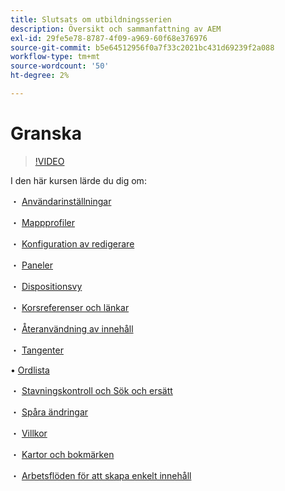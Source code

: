 ```yaml
---
title: Slutsats om utbildningsserien
description: Översikt och sammanfattning av AEM
exl-id: 29fe5e78-8787-4f09-a969-60f68e376976
source-git-commit: b5e64512956f0a7f33c2021bc431d69239f2a088
workflow-type: tm+mt
source-wordcount: '50'
ht-degree: 2%

---
```


# Granska

>[!VIDEO](https://video.tv.adobe.com/v/342771)

I den här kursen lärde du dig om:

・ [Användarinställningar](./user-settings-preferences-toolbars.md)

・ [Mappprofiler](folder-profiles.md)

・ [Konfiguration av redigerare](editor-configuration.md)

・ [Paneler](panels.md)

・ [Dispositionsvy](outline-view.md)

・ [Korsreferenser och länkar](cross-references-and-links.md)

・ [Återanvändning av innehåll](content-reuse.md)

・ [Tangenter](keys.md)

• [Ordlista](glossary.md)

・ [Stavningskontroll och Sök och ersätt](spell-check.md)

・ [Spåra ändringar](track-changes.md)

・ [Villkor](conditions.md)

・ [Kartor och bokmärken](maps-and-bookmaps.md)

・ [Arbetsflöden för att skapa enkelt innehåll](simple-content-creation-workflows.md)
